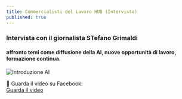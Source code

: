 ```yaml
---
title: Commercialisti del Lavoro HUB (Intervista)
published: true
---
```


### Intervista con il giornalista **STefano Grimaldi**
#### affronto temi come diffusione della AI, nuove opportunità di lavoro, formazione continua.

![Introduzione AI]({{site.baseurl}}/img/comm_lav.jpg)

🎥 Guarda il video su Facebook:  
[Guarda il video](https://lnkd.in/djEZDfAc)
